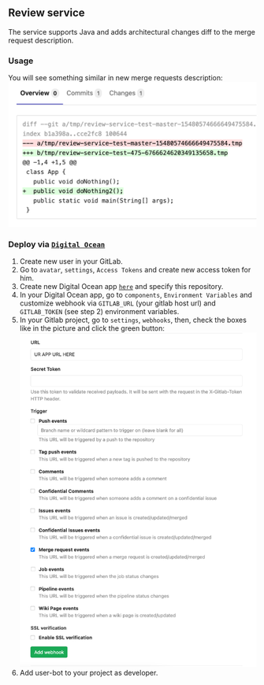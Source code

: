 ## Review service

The service supports Java and adds architectural changes diff to the merge request description.

### Usage

You will see something similar in new merge requests description:
![ScreenShot](example.png)

### Deploy via [`Digital Ocean`](https://cloud.digitalocean.com/)

1. Create new user in your GitLab.
1. Go to `avatar`, `settings`, `Access Tokens` and create new access token for him.
1. Create new Digital Ocean app [`here`](https://cloud.digitalocean.com/apps) and specify this
   repository.
1. In your Digital Ocean app, go to `components`, `Environment Variables` and customize webhook
   via `GITLAB_URL` (your gitlab host url) and `GITLAB_TOKEN` (see step 2) environment variables.
1. In your Gitlab project, go to `settings`, `webhooks`, then, check the boxes like in the picture
   and click the green button:
   ![ScreenShot](configuration.png)
1. Add user-bot to your project as developer.
